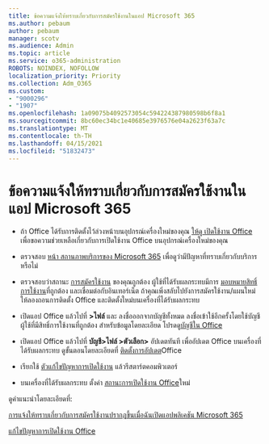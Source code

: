 ```yaml
---
title: ข้อความแจ้งให้ทราบเกี่ยวกับการสมัครใช้งานในแอป Microsoft 365
ms.author: pebaum
author: pebaum
manager: scotv
ms.audience: Admin
ms.topic: article
ms.service: o365-administration
ROBOTS: NOINDEX, NOFOLLOW
localization_priority: Priority
ms.collection: Adm_O365
ms.custom:
- "9000296"
- "1907"
ms.openlocfilehash: 1a09075b4092573054c594224387980598b6f8a1
ms.sourcegitcommit: 8bc60ec34bc1e40685e3976576e04a2623f63a7c
ms.translationtype: MT
ms.contentlocale: th-TH
ms.lasthandoff: 04/15/2021
ms.locfileid: "51832473"
---
```

# <a name="subscription-notice-messages-in-microsoft-365-apps"></a>ข้อความแจ้งให้ทราบเกี่ยวกับการสมัครใช้งานในแอป Microsoft 365

- ถ้า Office ได้รับการติดตั้งไว้ล่วงหน้าบนอุปกรณ์เครื่องใหม่ของคุณ [ให้ดู เปิดใช้งาน Office](https://support.office.com/article/activate-office-5bd38f38-db92-448b-a982-ad170b1e187e) เพื่อขอความช่วยเหลือเกี่ยวกับการเปิดใช้งาน Office บนอุปกรณ์เครื่องใหม่ของคุณ

- ตรวจสอบ [หน้า สถานภาพบริการของ Microsoft 365](https://docs.microsoft.com/office365/enterprise/view-service-health) เพื่อดูว่ามีปัญหาที่ทราบเกี่ยวกับบริการหรือไม่

- ตรวจสอบว่าสถานะ [การสมัครใช้งาน](https://support.office.com/article/unlicensed-product-and-activation-errors-in-office-0d23d3c0-c19c-4b2f-9845-5344fedc4380#bkmk_checksubscription) ของคุณถูกต้อง ผู้ใช้ที่ได้รับผลกระทบมีการ [มอบหมายสิทธิ์การใช้งาน](https://support.office.com/article/997596B5-4173-4627-B915-36ABAC6786DC?wt.mc_id=Alchemy_ClientDIA)ที่ถูกต้อง และเชื่อมต่อกับอินเทอร์เน็ต ถ้าคุณเพิ่งสลับไปยังการสมัครใช้งาน/แผนใหม่ ให้ลองถอนการติดตั้ง Office และติดตั้งใหม่บนเครื่องที่ได้รับผลกระทบ

- เปิดแอป Office แล้วไปที่ **>ไฟล์** และ ลงชื่อออกจากบัญชีทั้งหมด ลงชื่อเข้าใช้อีกครั้งโดยใช้บัญชีผู้ใช้ที่มีสิทธิ์การใช้งานที่ถูกต้อง สำหรับข้อมูลโดยละเอียด โปรดดู[บัญชีใน Office](https://support.office.com/article/accounts-in-office-628ea040-f265-49de-b986-be09c3ebf8a9)

- เปิดแอป Office แล้วไปที่ **บัญชี>ไฟล์ >ตัวเลือก>** อัปเดตทันที เพื่ออัปเดต Office บนเครื่องที่ได้รับผลกระทบ ดูขั้นตอนโดยละเอียดที่ [ติดตั้งการอัปเดต](https://support.office.com/article/install-office-updates-2ab296f3-7f03-43a2-8e50-46de917611c5)Office

- เรียกใช้ [ตัวแก้ไขปัญหาการเปิดใช้งาน](https://aka.ms/SARA-OfficeActivation-Alchemy) แล้วรีสตาร์ตคอมพิวเตอร์

- บนเครื่องที่ได้รับผลกระทบ ตั้งค่า [สถานะการเปิดใช้งาน Office](https://docs.microsoft.com/office/troubleshoot/activation/reset-office-365-proplus-activation-state)ใหม่

ดูคําแนะนําโดยละเอียดที่: 

[การแจ้งให้ทราบเกี่ยวกับการสมัครใช้งานปรากฏขึ้นเมื่อฉันเปิดแอปพลิเคชัน Microsoft 365](https://support.office.com/article/a-subscription-notice-appears-when-i-open-an-office-365-application-4cabe32c-f594-4c0e-9191-3d3ade10cceb)

[แก้ไขปัญหาการเปิดใช้งาน Office](https://support.office.com/article/unlicensed-product-and-activation-errors-in-office-0d23d3c0-c19c-4b2f-9845-5344fedc4380)
